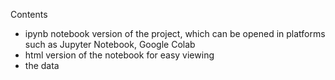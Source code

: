 Contents
- ipynb notebook version of the project, which can be opened in platforms such as Jupyter Notebook, Google Colab
- html version of the notebook for easy viewing
- the data
